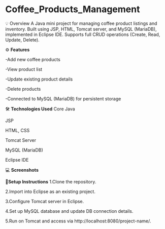 # Coffee_Products_Management
💡 Overview
A Java mini project for managing coffee product listings and inventory. Built using JSP, HTML, Tomcat server, and MySQL (MariaDB), implemented in Eclipse IDE. Supports full CRUD operations (Create, Read, Update, Delete).

⚙️ **Features**

-Add new coffee products

-View product list

-Update existing product details

-Delete products

-Connected to MySQL (MariaDB) for persistent storage

🛠️ **Technologies Used**
Core Java

JSP

HTML, CSS

Tomcat Server

MySQL (MariaDB)

Eclipse IDE

💻 **Screenshots**


🚀**Setup Instructions**
1.Clone the repository.

2.Import into Eclipse as an existing project.

3.Configure Tomcat server in Eclipse.

4.Set up MySQL database and update DB connection details.

5.Run on Tomcat and access via http://localhost:8080/project-name/.

